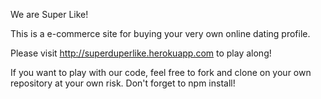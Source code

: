 We are Super Like!

This is a e-commerce site for buying your very own online dating profile.

Please visit http://superduperlike.herokuapp.com to play along!

If you want to play with our code, feel free to fork and clone on your own repository at your own risk. Don't forget to npm install!
